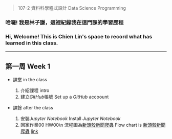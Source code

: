 > 107-2 資料科學程式設計 Data Science Programming

### 哈囉! 我是林子謙，這裡紀錄我在這門課的學習歷程  
### Hi, Welcome! This is Chien Lin's space to record what has learned in this class.
___

## 第一周 Week 1
 - 課堂 in the class
   1. 介紹課程 intro
   2. 建立*GitHub*帳號 Set up a *GitHub* accoount

 - 課餘 after the class
   1. 安裝*Jupyter Notebook* Install *Jupyter Notebook*
   2. 回家作業00 HW00\n
      流程圖為[新頭殼新聞爬蟲](https://github.com/MiccWan/Political-News-Analysis/blob/master/crawler/new_talk_crawler.ipynb) 
      Flow chart is [新頭殼新聞爬蟲](https://github.com/MiccWan/Political-News-Analysis/blob/master/crawler/new_talk_crawler.ipynb)
      [link](https://github.com/AtwoLin/DataScienceProgramming/blob/master/HW00/HW00.png)
